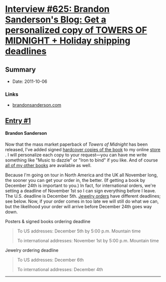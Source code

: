 # [Interview #625: Brandon Sanderson's Blog: Get a personalized copy of TOWERS OF MIDNIGHT + Holiday shipping deadlines](https://www.theoryland.com/intvmain.php?i=625)

## Summary

- Date: 2011-10-06

### Links

- [brandonsanderson.com](http://www.brandonsanderson.com/blog/1022/Get-a-personalized-copy-of-TOWERS-OF-MIDNIGHT--Holiday-shipping-deadlines)


## [Entry #1](https://www.theoryland.com/intvmain.php?i=625#1)

#### Brandon Sanderson

Now that the mass market paperback of
*Towers of Midnight*
has been released, I've added signed
[hardcover copies of the book](http://brandonsanderson.com/store/item/51/Signed-Towers-of-Midnight-andmdash-Hardcover)
to my online
[store](http://brandonsanderson.com/store/)
. I will personalize each copy to your request—you can have me write something like "Music to dazzle" or "Iron to bind" if you like. And of course
[all of my other books](http://brandonsanderson.com/store/1/Signed-Hardbacks-and-Bookplates)
are available as well.

Because I'm going on tour in North America and the UK all November long, the sooner you can get your order in, the better. (If getting a book by December 24th is important to you.) In fact, for international orders, we're setting a deadline of November 1st so I can sign everything before I leave. The U.S. deadline is December 5th.
[Jewelry orders](http://brandonsanderson.com/store/4/Jewelry)
have different deadlines; see below. Now, if your order comes in too late we will still do what we can, but the likelihood your order will arrive before December 24th goes way down.

Posters & signed books ordering deadline

> To US addresses: December 5th by 5:00 p.m. Mountain time
>   
> To international addresses: November 1st by 5:00 p.m. Mountain time

Jewelry ordering deadline

> To US addresses: December 6th
>   
> To international addresses: December 4th


---

